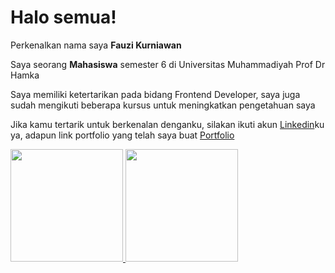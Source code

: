 # Halo semua! 

Perkenalkan nama saya **Fauzi Kurniawan**

Saya seorang **Mahasiswa** semester 6 di Universitas Muhammadiyah Prof Dr Hamka

Saya memiliki ketertarikan pada bidang Frontend Developer, saya juga sudah mengikuti beberapa kursus untuk meningkatkan pengetahuan saya

Jika kamu tertarik untuk berkenalan denganku, silakan ikuti akun [Linkedin](https://www.linkedin.com/in/fauzi-kurniawan-97b796197/)ku ya, adapun link portfolio yang telah saya buat [Portfolio](https://kurniawan-portfolio-page.netlify.app/)

<p align="left">
<a href="https://github.com/kurniawan26">
  <img height="180em" src="https://github-readme-stats-eight-theta.vercel.app/api?username=gilangadhan&show_icons=true&theme=algolia&include_all_commits=true&count_private=true"/>
  <img height="180em" src="https://github-readme-stats-eight-theta.vercel.app/api/top-langs/?username=gilangadhan&layout=compact&langs_count=8&theme=algolia"/>
</a>
</p>
